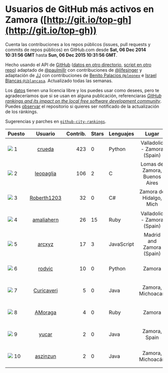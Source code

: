 
# Usuarios de GitHub más activos en Zamora ([http://git.io/top-gh](http://git.io/top-gh))



  Cuenta las contribuciones a los repos públicos (issues, pull requests y commits de repos públicos) en GitHub.com desde  **Sat, 06 Dec 2014 10:31:56 GMT** hasta **Sun, 06 Dec 2015 10:31:56 GMT**.

  Hecho usando el API de [GitHub](http://github.com) ([datos en otro directorio](https://github.com/JJ/top-github-users-data/tree/master/data), [script en otro repo](https://github.com/JJ/github-city-rankings/blob/master/get-city.coffee)) adaptado de [@paulmillr](https://github.com/paulmillr) con contribuciones de [@lifesinger](https://github.com/lifesinger) y adaptación de [JJ](http://jj.github.io) con contribuciones de [Benito Palacios `@pleonex`](http://github.com/pleonex) e [Israel Blancas `@iblancasa`](https://github.com/iblancasa). Actualizado todas las semanas.

  Los [datos](https://github.com/JJ/top-github-users-data/tree/master/data) tienen una licencia libre y los puedes usar como desees, pero te agradeceríamos que si se usan en alguna publicación, referenciaras [*GitHub rankings and its impact on the local free software development community*](https://thewinnower.com/papers/github-rankings-and-its-impact-on-the-local-free-software-development-community). Puedes [observar](https://github.com/JJ/top-github-users-data/subscription) el repositorio si quieres ser notificado de la actualización de los ránkings.

  Sugerencias y parches en [`github-city-rankings`](http://github.com/JJ/github-city-rankings).


| Puesto   |  Usuario  |Contrib.| Stars | Lenguajes   |      Lugar      |  Avatar  |
|----------|:---------:|-------:|-------|-------------|:---------------:|----------|
|![](https://raw.githubusercontent.com/JJ/github-city-rankings/master/img/.gif) 1 | [crueda](https://github.com/crueda) | 423 | 0 | Python | Valladolid - Zamora (Spain) | <img src='https://avatars0.githubusercontent.com/u/1956285?v=3&s=64' width="64" title='Carlos Rueda Morales'> |
|![](https://raw.githubusercontent.com/JJ/github-city-rankings/master/img/.gif) 2 | [leopaglia](https://github.com/leopaglia) | 106 | 2 | C | Lomas de Zamora, Buenos Aires | <img src='https://avatars3.githubusercontent.com/u/4120036?v=3&s=64' width="64" title='Leonardo Paglialunga'> |
|![](https://raw.githubusercontent.com/JJ/github-city-rankings/master/img/.gif) 3 | [Roberth1203](https://github.com/Roberth1203) | 32 | 0 | C# | Zamora de Hidalgo, Mich | <img src='https://avatars0.githubusercontent.com/u/10360581?v=3&s=64' width="64" title='Roberto Arroyo'> |
|![](https://raw.githubusercontent.com/JJ/github-city-rankings/master/img/.gif) 4 | [amaliahern](https://github.com/amaliahern) | 26 | 15 | Ruby | Valladolid - Zamora (Spain) | <img src='https://avatars3.githubusercontent.com/u/304761?v=3&s=64' width="64" title='Amalia Hernandez'> |
|![](https://raw.githubusercontent.com/JJ/github-city-rankings/master/img/.gif) 5 | [arcxyz](https://github.com/arcxyz) | 17 | 3 | JavaScript | Madrid and Zamora (Spain) | <img src='https://avatars0.githubusercontent.com/u/185002?v=3&s=64' width="64" title='Alejandro Rodríguez'> |
|![](https://raw.githubusercontent.com/JJ/github-city-rankings/master/img/.gif) 6 | [rodvic](https://github.com/rodvic) | 10 | 0 | Python | Zamora | <img src='https://avatars0.githubusercontent.com/u/15360394?v=3&s=64' width="64" title='Alejandro Rodríguez Vicente'> |
|![](https://raw.githubusercontent.com/JJ/github-city-rankings/master/img/.gif) 7 | [Curicaveri](https://github.com/Curicaveri) | 5 | 0 | Java | Zamora, Michoacan | <img src='https://avatars3.githubusercontent.com/u/6333993?v=3&s=64' width="64" title='Jesus Armando Verduzco Ramirez'> |
|![](https://raw.githubusercontent.com/JJ/github-city-rankings/master/img/.gif) 8 | [AMoraga](https://github.com/AMoraga) | 4 | 0 | Ruby | Zamora | <img src='https://avatars0.githubusercontent.com/u/211362?v=3&s=64' width="64" title='Alberto Moraga'> |
|![](https://raw.githubusercontent.com/JJ/github-city-rankings/master/img/.gif) 9 | [yucar](https://github.com/yucar) | 2 | 0 | Java | Zamora, Spain | <img src='https://avatars1.githubusercontent.com/u/9248297?v=3&s=64' width="64" title='Rodrigo'> |
|![](https://raw.githubusercontent.com/JJ/github-city-rankings/master/img/.gif) 10 | [aszinzun](https://github.com/aszinzun) | 2 | 0 | Java | Zamora, Michoacán | <img src='https://avatars2.githubusercontent.com/u/11574071?v=3&s=64' width="64" title=''> |
